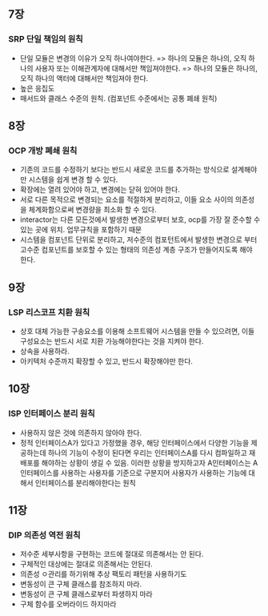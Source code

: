 ## 7장
### SRP 단일 책임의 원칙
- 단일 모듈은 변경의 이유가 오직 하나여야한다.
=> 하나의 모듈은 하나의, 오직 하나의 사용자 또는 이해관계자에 대해서만 책임져야한다.
=> 하나의 모듈은 하나의, 오직 하나의 액터에 대해서만 책임져야 한다.
- 높은 응집도
- 매서드와 클래스 수준의 원칙. (컴포넌트 수준에서는 공통 폐쇄 원칙)


## 8장
### OCP 개방 폐쇄 원칙
- 기존의 코드를 수정하기 보다는 반드시 새로운 코드를 추가하는 방식으로 설계해야만 시스템을 쉽게 변경 할 수 있다.
- 확장에는 열려 있어야 하고, 변경에는 닫혀 있어야 한다.
- 서로 다른 목적으로 변경되는 요소를 적절하게 분리하고, 이들 요소 사이의 의존성을 체계화함으로써 변경량을 최소화 할 수 있다.
- interactor는 다른 모든것에서 발생한 변경으로부터 보호, ocp를 가장 잘 준수할 수 있는 곳에 위치. 업무규칙을 포함하기 때문
- 시스템을 컴포넌트 단위로 분리하고, 저수준의 컴포턴트에서 발생한 변경으로 부터 고수준 컴포넌트를 보호할 수 있는 형태의 의존성 계층 구조가 만들어지도록 해야 한다.


## 9장
### LSP 리스코프 치환 원칙
- 상호 대체 가능한 구송요소를 이용해 소프트웨어 시스템을 만들 수 있으려면, 이들 구성요소는 반드시 서로 치환 가능해야한다는 것을 지켜야 한다.
- 상속을 사용하라.
- 아키텍처 수준까지 확장할 수 있고, 반드시 확장해야만 한다.

## 10장
### ISP 인터페이스 분리 원칙
- 사용하지 않은 것에 의존하지 않아야 한다.
- 정적 인터페이스A가 있다고 가정했을 경우, 해당 인터페이스에서 다양한 기능을 제공하는데 하나의 기능이 수정이 된다면 우리는 인터페이스A를 다시 컴파일하고 재배포를 해야하는 상황이 생길 수 있음. 이러한 상황을 방지하고자 A인터페이스는 A인터페이스를 사용하는 사용자를 기준으로 구분지어 사용자가 사용하는 기능에 대해서 인터페이스를 분리해야한다는 원칙


## 11장
### DIP 의존성 역전 원칙
- 저수준 세부사항을 구현하는 코드에 절대로 의존해서는 안 된다.
- 구체적인 대상에는 절대로 의존해서는 안된다.
- 의존성 ㅇ관리를 하기위해 추상 팩토리 패턴을 사용하기도 
- 변동성이 큰 구체 클래스를 참조하지 마라.
- 변동성이 큰 구체 클래스로부터 파생하지 마라
- 구체 함수를 오버라이드 하지마라
